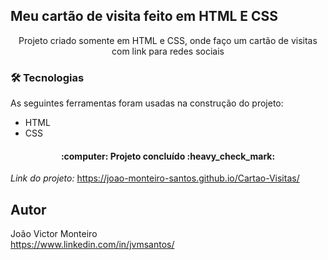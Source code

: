 ## Meu cartão de visita feito em HTML E CSS
<p align="center">Projeto criado somente em HTML e CSS, onde faço um cartão de visitas com link para redes sociais</p>

### 🛠 Tecnologias

As seguintes ferramentas foram usadas na construção do projeto:

- HTML
- CSS

<h4 align="center"> 
	:computer: Projeto concluído :heavy_check_mark:
</h4>

*Link do projeto:* https://joao-monteiro-santos.github.io/Cartao-Visitas/

## Autor
João Victor Monteiro <br />
https://www.linkedin.com/in/jvmsantos/
